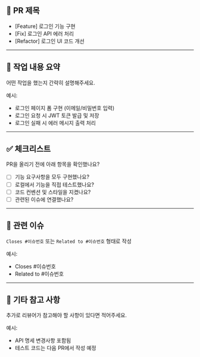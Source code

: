 ## 🔀 PR 제목

- [Feature] 로그인 기능 구현
- [Fix] 로그인 API 에러 처리
- [Refactor] 로그인 UI 코드 개선

---

## 📌 작업 내용 요약

어떤 작업을 했는지 간략히 설명해주세요.

예시:

- 로그인 페이지 폼 구현 (이메일/비밀번호 입력)
- 로그인 요청 시 JWT 토큰 발급 및 저장
- 로그인 실패 시 에러 메시지 출력 처리

---

## ✅ 체크리스트

PR을 올리기 전에 아래 항목을 확인했나요?

- [ ] 기능 요구사항을 모두 구현했나요?
- [ ] 로컬에서 기능을 직접 테스트했나요?
- [ ] 코드 컨벤션 및 스타일을 지켰나요?
- [ ] 관련된 이슈에 연결했나요?

---

## 🔗 관련 이슈

`Closes #이슈번호` 또는 `Related to #이슈번호` 형태로 작성

예시:

- Closes #이슈번호
- Related to #이슈번호

---

## 📎 기타 참고 사항

추가로 리뷰어가 참고해야 할 사항이 있다면 적어주세요.

예시:

- API 명세 변경사항 포함됨
- 테스트 코드는 다음 PR에서 작성 예정
